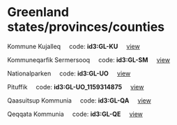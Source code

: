 # Greenland states/provinces/counties
Kommune Kujalleq&nbsp;&nbsp;&nbsp;&nbsp;&nbsp;code: **id3:GL-KU**&nbsp;&nbsp;&nbsp;&nbsp;&nbsp;[view](../export/geojson/medium/id3/gl/ku.geojson)&nbsp;&nbsp;&nbsp;&nbsp;&nbsp;


Kommuneqarfik Sermersooq&nbsp;&nbsp;&nbsp;&nbsp;&nbsp;code: **id3:GL-SM**&nbsp;&nbsp;&nbsp;&nbsp;&nbsp;[view](../export/geojson/medium/id3/gl/sm.geojson)&nbsp;&nbsp;&nbsp;&nbsp;&nbsp;


Nationalparken&nbsp;&nbsp;&nbsp;&nbsp;&nbsp;code: **id3:GL-UO**&nbsp;&nbsp;&nbsp;&nbsp;&nbsp;[view](../export/geojson/medium/id3/gl/uo.geojson)&nbsp;&nbsp;&nbsp;&nbsp;&nbsp;


Pituffik&nbsp;&nbsp;&nbsp;&nbsp;&nbsp;code: **id3:GL-UO_1159314875**&nbsp;&nbsp;&nbsp;&nbsp;&nbsp;[view](../export/geojson/medium/id3/gl/uo_1159314875.geojson)&nbsp;&nbsp;&nbsp;&nbsp;&nbsp;


Qaasuitsup Kommunia&nbsp;&nbsp;&nbsp;&nbsp;&nbsp;code: **id3:GL-QA**&nbsp;&nbsp;&nbsp;&nbsp;&nbsp;[view](../export/geojson/medium/id3/gl/qa.geojson)&nbsp;&nbsp;&nbsp;&nbsp;&nbsp;


Qeqqata Kommunia&nbsp;&nbsp;&nbsp;&nbsp;&nbsp;code: **id3:GL-QE**&nbsp;&nbsp;&nbsp;&nbsp;&nbsp;[view](../export/geojson/medium/id3/gl/qe.geojson)&nbsp;&nbsp;&nbsp;&nbsp;&nbsp;

